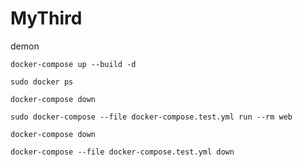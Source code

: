 # MyThird

demon

`docker-compose up --build -d`

`sudo docker ps`

`docker-compose down`

`sudo docker-compose --file docker-compose.test.yml run --rm web`

`docker-compose down`

`docker-compose --file docker-compose.test.yml down`



